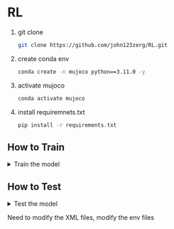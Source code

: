 # RL
1. git clone
    ```bash
    git clone https://github.com/john123zerg/RL.git
2. create conda env
    ```bash
    conda create -n mujoco python==3.11.0 -y
3. activate mujoco

    ```bash
    conda activate mujoco
4. install requiremnets.txt

    ```bash
    pip install -r requirements.txt
## How to Train 
<details>
    <summary>Train the model</summary>

['Walker2d','Hopper','HalfCheetah','Humanoid','Ant']
['SAC','A2C','PPO','TRPO','DDPG','TD3']
    
1. Train
   ```bash
    python train.py Walker2d SAC -t 
    python train.py Walker2d A2C -t 
    python train.py Walker2d PPO -t 
    python train.py Walker2d TRPO -t 
    python train.py Walker2d TD3 -t 
    python train.py Walker2d DDPG -t 
</details>


## How to Test 
<details>
    <summary>Test the model</summary>
    
1. Download the model files from the models folder
   
    https://drive.google.com/file/d/1e43kluy7EnhDWN1LeRMWMxoJAoGZUYT-/view?usp=sharing

2. Test
   ```bash
    python train.py Humanoid SAC -s .
</details>



Need to modify the XML files, modify the env files
